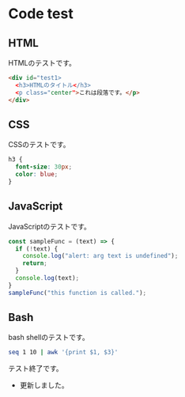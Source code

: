 # Code test

## HTML
HTMLのテストです。

```html
<div id="test1>
  <h3>HTMLのタイトル</h3>
  <p class="center">これは段落です。</p>
</div>
```

## CSS
CSSのテストです。

```css
h3 {
  font-size: 30px;
  color: blue;
}
```

## JavaScript
JavaScriptのテストです。

```javascript
const sampleFunc = (text) => {
  if (!text) {
    console.log("alert: arg text is undefined");
    return;
  }
  console.log(text);
}
sampleFunc("this function is called.");
```

## Bash
bash shellのテストです。

```bash
seq 1 10 | awk '{print $1, $3}'
```

テスト終了です。

- 更新しました。

